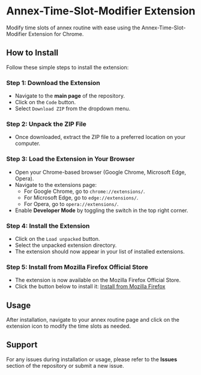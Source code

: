 # Annex-Time-Slot-Modifier Extension

Modify time slots of annex routine with ease using the Annex-Time-Slot-Modifier Extension for Chrome.

## How to Install

Follow these simple steps to install the extension:

### Step 1: Download the Extension
- Navigate to the **main page** of the repository.
- Click on the `Code` button.
- Select `Download ZIP` from the dropdown menu.

### Step 2: Unpack the ZIP File
- Once downloaded, extract the ZIP file to a preferred location on your computer.

### Step 3: Load the Extension in Your Browser

- Open your Chrome-based browser (Google Chrome, Microsoft Edge, Opera).
- Navigate to the extensions page:
  - For Google Chrome, go to `chrome://extensions/`.
  - For Microsoft Edge, go to `edge://extensions/`.
  - For Opera, go to `opera://extensions/`.
- Enable **Developer Mode** by toggling the switch in the top right corner.

### Step 4: Install the Extension
- Click on the `Load unpacked` button.
- Select the unpacked extension directory.
- The extension should now appear in your list of installed extensions.
### Step 5: Install from Mozilla Firefox Official Store
- The extension is now available on the Mozilla Firefox Official Store.
- Click the button below to install it:
[Install from Mozilla Firefox](https://addons.mozilla.org/en-US/firefox/addon/bubt-ramadan-routine-fixer/)
## Usage

After installation, navigate to your annex routine page and click on the extension icon to modify the time slots as needed.

## Support

For any issues during installation or usage, please refer to the **Issues** section of the repository or submit a new issue.

